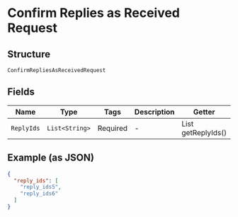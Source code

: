 
# Confirm Replies as Received Request

## Structure

`ConfirmRepliesAsReceivedRequest`

## Fields

| Name | Type | Tags | Description | Getter | Setter |
|  --- | --- | --- | --- | --- | --- |
| `ReplyIds` | `List<String>` | Required | - | List<String> getReplyIds() | setReplyIds(List<String> replyIds) |

## Example (as JSON)

```json
{
  "reply_ids": [
    "reply_ids5",
    "reply_ids6"
  ]
}
```

